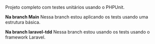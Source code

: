 Projeto completo com testes unitários usando o PHPUnit.

**Na branch Main**
Nessa branch estou aplicando os tests usando uma estrutura básica.

**Na branch laravel-tdd**
Nessa branch estou usando os tests usando o framework Laravel.

